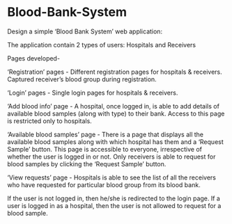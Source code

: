 # Blood-Bank-System

Design a simple ‘Blood Bank System’ web application:

The application contain 2 types of users: Hospitals and Receivers

Pages developed-

‘Registration’ pages - Different registration pages for hospitals & receivers. Captured receiver’s blood group during registration.

‘Login’ pages - Single login pages for hospitals & receivers.

‘Add blood info’ page - A hospital, once logged in, is able to add details of available blood samples (along with type) to their bank.
Access to this page is restricted only to hospitals. 

‘Available blood samples’ page - There is a page that displays all the available blood samples along with which hospital has them and a ‘Request Sample’ button.
This page is accessible to everyone, irrespective of whether the user is logged in or not.
Only receivers is able to request for blood samples by clicking the ‘Request Sample’ button.

‘View requests’ page - Hospitals is able to see the list of all the receivers who have requested for particular blood group from its blood bank.

If the user is not logged in, then he/she is redirected to the login page.
If a user is logged in as a hospital, then the user is not allowed to request for a blood sample.

